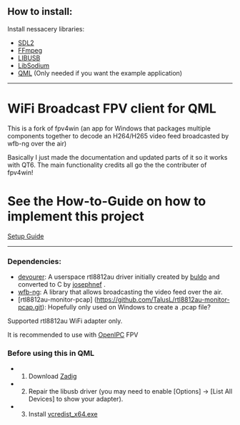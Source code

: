How to install:
---
Install nessacery libraries:

- [SDL2](https://www.libsdl.org/)
- [FFmpeg](https://ffmpeg.org/)
- [LIBUSB](https://github.com/libusb/libusb)
- [LibSodium](https://doc.libsodium.org/)
- [QML](https://doc.qt.io/QMLLive/qmllive-installation.html) (Only needed if you want the example application)




---
# WiFi Broadcast FPV client for QML

This is a fork of fpv4win (an app for Windows that packages multiple components together to decode an H264/H265 video feed broadcasted by wfb-ng over the air)

Basically I just made the documentation and updated parts of it so it works with QT6. The main functionality credits all go the the contributer of fpv4win!

# See the How-to-Guide on how to implement this project
[Setup Guide](READ_HOW_TO_USE.md)

---
### Dependencies:
- [devourer](https://github.com/openipc/devourer): A userspace rtl8812au driver initially created by [buldo](https://github.com/buldo) and converted to C by [josephnef](https://github.com/josephnef) .
- [wfb-ng](https://github.com/svpcom/wfb-ng): A library that allows broadcasting the video feed over the air.
- [rtl8812au-monitor-pcap] (https://github.com/TalusL/rtl8812au-monitor-pcap.git): Hopefully only used on Windows to create a .pcap file? 

Supported rtl8812au WiFi adapter only.

It is recommended to use with [OpenIPC](https://github.com/OpenIPC) FPV

### Before using this in QML 
- 1. Download [Zadig](https://github.com/pbatard/libwdi/releases/download/v1.5.0/zadig-2.8.exe)
- 2. Repair the libusb driver (you may need to enable [Options] -> [List All Devices] to show your adapter).
- 3. Install [vcredist_x64.exe](https://aka.ms/vs/17/release/vc_redist.x64.exe)

